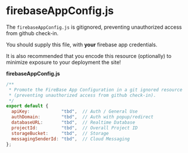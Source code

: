 # firebaseAppConfig.js

The `firebaseAppConfig.js` is gitignored, preventing unauthorized
access from github check-in.

You should supply this file, with **your** firebase app credentials.

It is also recommended that you encode this resource (optionally) to minimize
exposure to your deployment the site!

**firebaseAppConfig.js**
```js
/**
 * Promote the FireBase App Configuration in a git ignored resource
 * (preventing unauthorized access from github check-in).
 */
export default {
  apiKey:            "tbd",  // Auth / General Use
  authDomain:        "tbd",  // Auth with popup/redirect
  databaseURL:       "tbd",  // Realtime Database
  projectId:         "tbd",  // Overall Project ID
  storageBucket:     "tbd",  // Storage
  messagingSenderId: "tbd",  // Cloud Messaging
};
```

